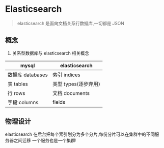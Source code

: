 # Elasticsearch

> elasticsearch 是面向文档关系行数据库,一切都是 JSON

## 概念

1. 关系型数据库与 elasticsearch 相关概念

| mysql            | elasticsearch        |
| ---------------- | -------------------- |
| 数据库 databases | 索引 indices         |
| 表 tables        | 类型 types(逐步弃用) |
| 行 rows          | 文档 documents       |
| 字段 columns     | fields               |

## 物理设计

elasticsearch 在后台把每个索引划分为多个分片,每份分片可以在集群中的不同服务器之间迁移
一个服务也是一个集群!
